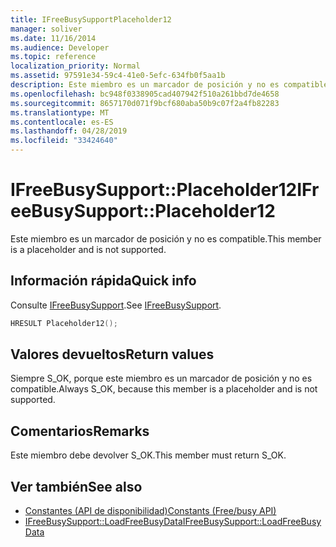 ```yaml
---
title: IFreeBusySupportPlaceholder12
manager: soliver
ms.date: 11/16/2014
ms.audience: Developer
ms.topic: reference
localization_priority: Normal
ms.assetid: 97591e34-59c4-41e0-5efc-634fb0f5aa1b
description: Este miembro es un marcador de posición y no es compatible.
ms.openlocfilehash: bc948f0338905cad407942f510a261bbd7de4658
ms.sourcegitcommit: 8657170d071f9bcf680aba50b9c07f2a4fb82283
ms.translationtype: MT
ms.contentlocale: es-ES
ms.lasthandoff: 04/28/2019
ms.locfileid: "33424640"
---
```

# <a name="ifreebusysupportplaceholder12"></a><span data-ttu-id="5cc04-103">IFreeBusySupport::Placeholder12</span><span class="sxs-lookup"><span data-stu-id="5cc04-103">IFreeBusySupport::Placeholder12</span></span>

<span data-ttu-id="5cc04-104">Este miembro es un marcador de posición y no es compatible.</span><span class="sxs-lookup"><span data-stu-id="5cc04-104">This member is a placeholder and is not supported.</span></span>
  
## <a name="quick-info"></a><span data-ttu-id="5cc04-105">Información rápida</span><span class="sxs-lookup"><span data-stu-id="5cc04-105">Quick info</span></span>

<span data-ttu-id="5cc04-106">Consulte [IFreeBusySupport](ifreebusysupport.md).</span><span class="sxs-lookup"><span data-stu-id="5cc04-106">See [IFreeBusySupport](ifreebusysupport.md).</span></span>
  
```cpp
HRESULT Placeholder12();
```

## <a name="return-values"></a><span data-ttu-id="5cc04-107">Valores devueltos</span><span class="sxs-lookup"><span data-stu-id="5cc04-107">Return values</span></span>

<span data-ttu-id="5cc04-108">Siempre S_OK, porque este miembro es un marcador de posición y no es compatible.</span><span class="sxs-lookup"><span data-stu-id="5cc04-108">Always S_OK, because this member is a placeholder and is not supported.</span></span>
  
## <a name="remarks"></a><span data-ttu-id="5cc04-109">Comentarios</span><span class="sxs-lookup"><span data-stu-id="5cc04-109">Remarks</span></span>

<span data-ttu-id="5cc04-110">Este miembro debe devolver S_OK.</span><span class="sxs-lookup"><span data-stu-id="5cc04-110">This member must return S_OK.</span></span>
  
## <a name="see-also"></a><span data-ttu-id="5cc04-111">Ver también</span><span class="sxs-lookup"><span data-stu-id="5cc04-111">See also</span></span>

- [<span data-ttu-id="5cc04-112">Constantes (API de disponibilidad)</span><span class="sxs-lookup"><span data-stu-id="5cc04-112">Constants (Free/busy API)</span></span>](constants-free-busy-api.md)
- [<span data-ttu-id="5cc04-113">IFreeBusySupport::LoadFreeBusyData</span><span class="sxs-lookup"><span data-stu-id="5cc04-113">IFreeBusySupport::LoadFreeBusyData</span></span>](ifreebusysupport-loadfreebusydata.md)

